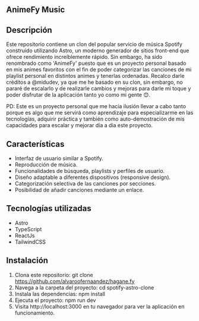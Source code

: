 ## AnimeFy Music

## Descripción

Este repositorio contiene un clon del popular servicio de música Spotify construido utilizando Astro, un moderno generador de sitios front-end que ofrece rendimiento increíblemente rápido. Sin embargo, ha sido renombrado como 'AnimeFy' puesto que es un proyecto personal basado en mis animes favoritos con el fin de poder categorizar las canciones de mi playlist personal en distintos animes y tenerlas ordenadas.
Recalco darle créditos a @midudev, ya que me he basado en su clon, sin embargo, no pararé de escalarlo y de realizarle cambios y mejoras para darle mi toque y poder disfrutar de la aplicación tanto yo como mi gente 😊.

PD: Este es un proyecto personal que me hacía ilusión llevar a cabo tanto porque es algo que me servirá como aprendizaje para especializarme en las tecnologías, adquirir práctica y también como auto-demostración de mis capacidades para escalar y mejorar día a día este proyecto.

## Características

- Interfaz de usuario similar a Spotify.
- Reproducción de música.
- Funcionalidades de búsqueda, playlists y perfiles de usuario.
- Diseño adaptable a diferentes dispositivos (responsive design).
- Categorización selectiva de las canciones por secciones.
- Posibilidad de añadir canciones mediante un enlace.

## Tecnologías utilizadas
- Astro
- TypeScript
- ReactJs
- TailwindCSS

## Instalación
1. Clona este repositorio: git clone https://github.com/alvaroofernaandez/hagane.fy
2. Navega a la carpeta del proyecto: cd spotify-astro-clone
3. Instala las dependencias: npm install
4. Ejecuta el proyecto: npm run dev
5. Visita http://localhost:3000 en tu navegador para ver la aplicación en funcionamiento.
